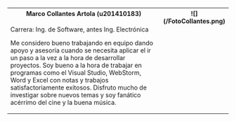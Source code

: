 ﻿<table><tr><th colspan="1" valign="top">Marco Collantes Artola (u201410183)</th><th colspan="1" rowspan="2" valign="top">![](/FotoCollantes.png)</th></tr>
<tr><td colspan="1" valign="top"><p>Carrera: Ing. de Software, antes Ing. Electrónica</p><p>Me considero bueno trabajando en equipo dando apoyo y asesoría cuando se necesita aplicar el ir un paso a la vez a la hora de desarrollar proyectos. Soy bueno a la hora de trabajar en programas como el Visual Studio, WebStorm, Word y Excel con notas y trabajos satisfactoriamente exitosos. Disfruto mucho de investigar sobre nuevos temas y soy fanático acérrimo del cine y la buena música.</p></td></tr>
</table>

